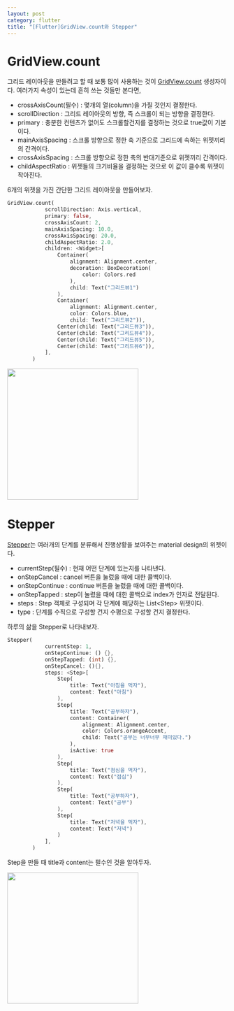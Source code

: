 ```yaml
---
layout: post
category: flutter
title: "[Flutter]GridView.count와 Stepper"
---
```


# GridView.count

그리드 레이아웃을 만들려고 할 때 보통 많이 사용하는 것이 [GridView.count](https://docs.flutter.io/flutter/widgets/GridView/GridView.count.html) 생성자이다. 여러가지 속성이 있는데 흔히 쓰는 것들만 본다면,

* crossAxisCount(필수) : 몇개의 열(column)을 가질 것인지 결정한다.
* scrollDirection : 그리드 레이아웃의 방향, 즉 스크롤이 되는 방향을 결정한다.
* primary : 충분한 컨텐츠가 없어도 스크롤할건지를 결정하는 것으로 true값이 기본이다.
* mainAxisSpacing : 스크롤 방향으로 정한 축 기준으로 그리드에 속하는 위젯끼리의 간격이다.
* crossAxisSpacing : 스크롤 방향으로 정한 축의 반대기준으로 위젯끼리 간격이다.
* childAspectRatio : 위젯들의 크기비율을 결정하는 것으로 이 값이 클수록 위젯이 작아진다.

6개의 위젯을 가진 간단한 그리드 레이아웃을 만들어보자.

```dart
GridView.count(
		    scrollDirection: Axis.vertical,
		    primary: false,
		    crossAxisCount: 2,
		    mainAxisSpacing: 10.0,
		    crossAxisSpacing: 20.0,
		    childAspectRatio: 2.0,
		    children: <Widget>[
		    	Container(
				    alignment: Alignment.center,
				    decoration: BoxDecoration(
					    color: Colors.red
				    ),
				    child: Text("그리드뷰1")
			    ),
			    Container(
				    alignment: Alignment.center,
				    color: Colors.blue,
				    child: Text("그리드뷰2")),
			    Center(child: Text("그리드뷰3")),
			    Center(child: Text("그리드뷰4")),
			    Center(child: Text("그리드뷰5")),
			    Center(child: Text("그리드뷰6")),
		    ],
	    )
```

<img src="https://user-images.githubusercontent.com/35518072/42731568-bad846c8-884a-11e8-9072-f1558ea207ec.png" width="300px">

<br>

# Stepper

[Stepper](https://docs.flutter.io/flutter/material/Stepper-class.html)는 여러개의 단계를 분류해서 진행상황을 보여주는 material design의 위젯이다.

* currentStep(필수) : 현재 어떤 단계에 있는지를 나타낸다.
* onStepCancel : cancel 버튼을 눌렀을 때에 대한 콜백이다.
* onStepContinue : continue 버튼을 눌렀을 때에 대한 콜백이다.
* onStepTapped : step이 눌렸을 때에 대한 콜백으로 index가 인자로 전달된다.
* steps : Step 객체로 구성되며 각 단계에 해당하는 List<Step\> 위젯이다.
* type : 단계를 수직으로 구성할 건지 수평으로 구성할 건지 결정한다.

하루의 삶을 Stepper로 나타내보자.

```dart
Stepper(
		    currentStep: 1,
		    onStepContinue: () {},
		    onStepTapped: (int) {},
		    onStepCancel: (){},
		    steps: <Step>[
		    	Step(
				    title: Text("아침을 먹자"),
				    content: Text("아침")
			    ),
			    Step(
				    title: Text("공부하자"),
				    content: Container(
					    alignment: Alignment.center,
					    color: Colors.orangeAccent,
					    child: Text("공부는 너무너무 재미있다.")
				    ),
				    isActive: true
			    ),
			    Step(
				    title: Text("점심을 먹자"),
				    content: Text("점심")
			    ),
			    Step(
				    title: Text("공부하자"),
				    content: Text("공부")
			    ),
			    Step(
				    title: Text("저녁을 먹자"),
				    content: Text("저녁")
			    )
		    ],
	    )
```

Step을 만들 때 title과 content는 필수인 것을 알아두자.

<img src="https://user-images.githubusercontent.com/35518072/42731639-69d92862-884c-11e8-8d25-a1973719be8e.png" width="300px">